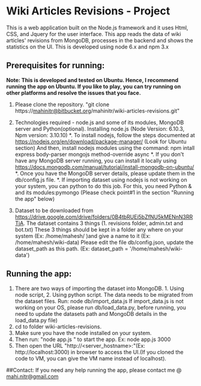 # Wiki Articles Revisions - Project

This is a web application built on the Node.js framework and it uses Html, CSS, and Jquery for the user interface.
This app reads the data of wiki articles' revisions from MongoDB, processes in the backend and shows the statistics on the UI.
This is developed using node 6.x and npm 3.x

## Prerequisites for running:
**Note: This is developed and tested on Ubuntu. Hence, I recommend running the app on Ubuntu. If you like to play, you can try running on other platforms and resolve the issues that you face.**
1. Please clone the repository. "git clone https://mahinitr@bitbucket.org/mahinitr/wiki-articles-revisions.git"
2. Technologies required - node.js and some of its modules, MongoDB server and Python(optional).
Installing node.js (Node Version: 6.10.3, Npm version: 3.10.10)
*. To install nodejs, follow the steps documented at https://nodejs.org/en/download/package-manager/ (Look for Ubuntu section)
And then, install nodejs modules using the command: npm intall express body-parser mongojs method-override async
*. If you don't have any MongoDB server running, you can install it locally  using https://docs.mongodb.com/manual/tutorial/install-mongodb-on-ubuntu/
*. Once you have the MongoDB server details, please update them in the db/config.js file.
*. If importing dataset using nodejs is not working on your system, you can python to do this job. For this, you need Python & and its modules:pymongo (Please check point#1 in the section "Running the app" below)

3. Dataset to be downloaded from https://drive.google.com/drive/folders/0B4tbRUEi5bZfNU5kMENnN3RRTjA. The dataset contains 3 things (1. revisions folder, admin.txt and bot.txt)
These 3 things should be kept in a folder any where on your system (Ex: /home/mahesh/ )and give a name to it (Ex: /home/mahesh/wiki-data)
Please edit the file db/config.json, update the dataset_path as this path. (Ex: dataset_path = '/home/mahesh/wiki-data')

## Running the app:
1. There are two ways of importing the dataset into MongoDB. 1. Using node script, 2. Using python script.
The data needs to be migrated from the dataset files. Run: node db/import_data.js 
If import_data.js is not working on your OS, please run db/load_data.py, before running, you need to update the datasets path and MongoDB details in the load_data.py file)
2. cd to folder wiki-articles-revisions.
3. Make sure you have the node installed on your system.
4. Then run: "node app.js <port>" to start the app. Ex: node app.js 3000
5. Then open the URL "http://<server_hostname>:<port>"(Ex: http://localhost:3000) in browser to access the UI.(If you cloned the code to VM, you can give the VM name instead of localhost).

##Contact:
If you need any help running the app, please contact me @ mahi.nitr@gmail.com
